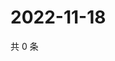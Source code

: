 # 2022-11-18

共 0 条

<!-- BEGIN WEIBO -->
<!-- 最后更新时间 Fri Nov 18 2022 21:33:34 GMT+0800 (China Standard Time) -->

<!-- END WEIBO -->
